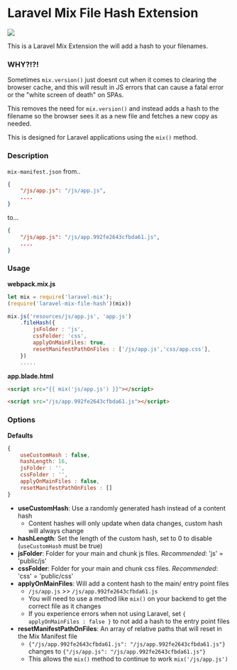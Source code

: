 # Laravel Mix File Hash Extension <!-- omit in toc -->

![](https://img.shields.io/badge/Version-1.0.1-brightgreen)

This is a Laravel Mix Extension the will add a hash to your filenames.

### WHY?!?!

Sometimes `mix.version()` just doesnt cut when it comes to clearing the browser cache, and this will result in JS errors that can cause a fatal error or the "white screen of death" on SPAs.

This removes the need for `mix.version()` and instead adds a hash to the filename so the browser sees it as a new file and fetches a new copy as needed.

This is designed for Laravel applications using the `mix()` method. 

### Description

`mix-manifest.json` from..

```json
{
	"/js/app.js": "/js/app.js",
	....
}
``` 

to...

```json
{
	"/js/app.js": "/js/app.992fe2643cfbda61.js",
	....
}
``` 


### Usage

**webpack.mix.js**

```javascript
let mix = require('laravel-mix');
(require('laravel-mix-file-hash')(mix))

mix.js('resources/js/app.js', 'app.js')
	.fileHash({
		jsFolder : 'js',
		cssFolder: 'css',
		applyOnMainFiles: true,
		resetManifestPathOnFiles : ['/js/app.js','css/app.css'],
	})
	.....
```

**app.blade.html**

```html
<script src="{{ mix('js/app.js') }}"></script>
```
```html
<script src="/js/app.992fe2643cfbda61.js"></script>
```

### Options

**Defaults**

```javascript
{
	useCustomHash : false,
	hashLength: 16,
	jsFolder : '',
	cssFolder : '',
	applyOnMainFiles : false,
	resetManifestPathOnFiles : []
}
```

* **useCustomHash**: Use a randomly generated hash instead of a content hash
	- Content hashes will only update when data changes, custom hash will always change
* **hashLength**: Set the length of the custom hash, set to 0 to disable (`useCustomHash` must be true)
* **jsFolder**: Folder for your main and chunk js files. *Recommended*: 'js' = 'public/js'
* **cssFolder**: Folder for your main and chunk css files. *Recommended*: 'css' = 'public/css'
* **applyOnMainFiles**: Will add a content hash to the main/ entry point files
	- `/js/app.js` >> `/js/app.992fe2643cfbda61.js`
	- You will need to use a method like `mix()` on your backend to get the correct file as it changes
	- If you experience errors when not using Laravel, set `{ applyOnMainFiles : false }` to not add a hash to the entry point files
* **resetManifestPathOnFiles**: An array of relative paths that will reset in the Mix Manifest file
	- `{"/js/app.992fe2643cfbda61.js": "/js/app.992fe2643cfbda61.js"}` changes to ``{"/js/app.js": "/js/app.992fe2643cfbda61.js"}``
	- This allows the `mix()` method to continue to work `mix('/js/app.js')`
